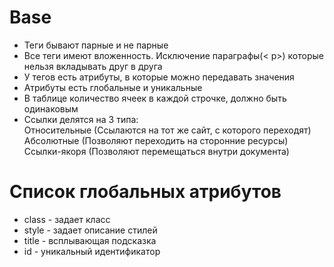 # Base

<ul>
<li>Теги бывают парные и не парные</li>
<li>Все теги имеют вложенность. Исключение параграфы(< p>) которые нельзя вкладывать друг в друга</li>
<li>У тегов есть атрибуты, в которые можно передавать значения</li>
<li>Атрибуты есть глобальные и уникальные</li>
<li>В таблице количество ячеек в каждой строчке, должно быть одинаковым</li>
<li>Ссылки делятся на 3 типа:<br> 
Относительные (Ссылаются на тот же сайт, с которого переходят)<br>
Абсолютные (Позволяют переходить на сторонние ресурсы)<br>
Ссылки-якоря (Позволяют перемещаться внутри документа) </li>

</ul>

# Список глобальных атрибутов
<ul>
<li>class - задает класс</li>
<li>style - задает описание стилей</li>
<li>title - всплывающая подсказка</li>
<li>id - уникальный идентификатор</li>
</ul>
